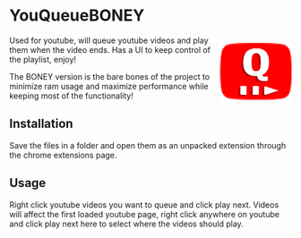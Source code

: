 # YouQueueBONEY

<img src="icon1.png" align="right">
Used for youtube, will queue youtube videos and play them when the video ends. Has a UI to keep control of the playlist, enjoy!

The BONEY version is the bare bones of the project to minimize ram usage and maximize performance while keeping most of the functionality!

## Installation

Save the files in a folder and open them as an unpacked extension through the chrome extensions page.

## Usage

Right click youtube videos you want to queue and click play next. Videos will affect the first loaded youtube page, right click anywhere on youtube and click play next here to select where the videos should play.
